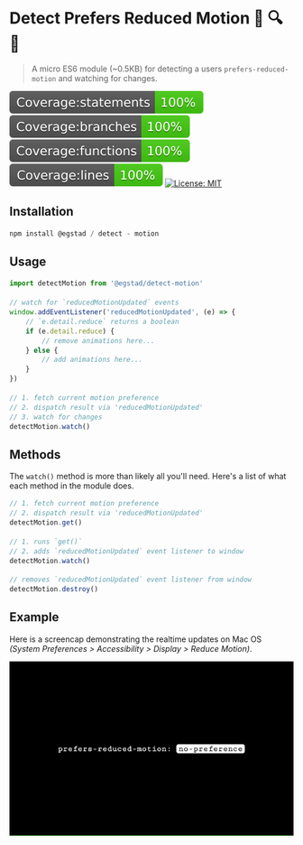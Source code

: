 # Detect Prefers Reduced Motion 🥴 🔍️ 👀️

> A micro ES6 module (~0.5KB) for detecting a users `prefers-reduced-motion` and watching for changes.

[![Coverage:statements](./coverage/badge-statements.svg)](#)
[![Coverage:branch](./coverage/badge-branches.svg)](#)
[![Coverage:functions](./coverage/badge-functions.svg)](#)
[![Coverage:lines](./coverage/badge-lines.svg)](#)
[![License: MIT](https://img.shields.io/badge/License-MIT-yellow.svg)](https://opensource.org/licenses/MIT)

## Installation

``` js
npm install @egstad / detect - motion
```

## Usage

``` js
import detectMotion from '@egstad/detect-motion'

// watch for `reducedMotionUpdated` events
window.addEventListener('reducedMotionUpdated', (e) => {
    // `e.detail.reduce` returns a boolean
    if (e.detail.reduce) {
        // remove animations here...
    } else {
        // add animations here...
    }
})

// 1. fetch current motion preference
// 2. dispatch result via 'reducedMotionUpdated'
// 3. watch for changes
detectMotion.watch()
```

## Methods 

The `watch()` method is more than likely all you'll need. Here's a list of what each method in the module does.

``` js
// 1. fetch current motion preference
// 2. dispatch result via 'reducedMotionUpdated'
detectMotion.get()

// 1. runs `get()`
// 2. adds `reducedMotionUpdated` event listener to window
detectMotion.watch()

// removes `reducedMotionUpdated` event listener from window
detectMotion.destroy()
```

## Example

Here is a screencap demonstrating the realtime updates on Mac OS *(System Preferences > Accessibility > Display > Reduce Motion)*.

![Example of changing Prefer Reduced Motion on Mac OS](./test/test.gif)
